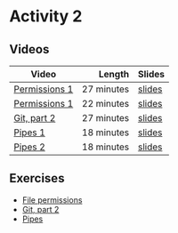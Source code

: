 # Activity 2

## Videos

| Video | Length | Slides |
|-------|-------:|--------|
| [Permissions 1]() | 27 minutes | [slides](/COMS10012/slides/Permissions%201.pdf) |
| [Permissions 1]() | 22 minutes | [slides](/COMS10012/slides/Permissions%202.pdf) |
| [Git, part 2]() | 27 minutes |  [slides](/COMS10012/slides/Git%202.pdf) |
| [Pipes 1]() | 18 minutes |  [slides](/COMS10012/slides/pipes%201.pdf) |
| [Pipes 2]() | 18 minutes |  [slides](/COMS10012/slides/pipes%202.pdf) |

## Exercises

  * [File permissions](./permissions.md)
  * [Git, part 2](./git2.md)
  * [Pipes](./pipes.md)